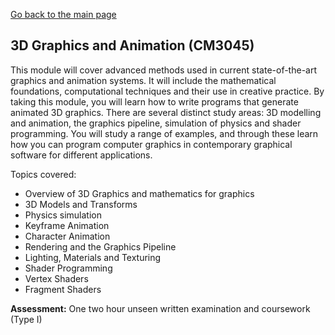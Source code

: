 [Go back to the main page](https://github.com/world-class/REPL)

## 3D Graphics and Animation (CM3045)

This module will cover advanced methods used in current state-of-the-art graphics and animation
systems. It will include the mathematical foundations, computational techniques and their use in
creative practice. By taking this module, you will learn how to write programs that generate
animated 3D graphics. There are several distinct study areas: 3D modelling and animation, the
graphics pipeline, simulation of physics and shader programming. You will study a range of
examples, and through these learn how you can program computer graphics in contemporary
graphical software for different applications.

Topics covered:

- Overview of 3D Graphics and mathematics for graphics
- 3D Models and Transforms
- Physics simulation
- Keyframe Animation
- Character Animation
- Rendering and the Graphics Pipeline
- Lighting, Materials and Texturing
- Shader Programming
- Vertex Shaders
- Fragment Shaders

**Assessment:** One two hour unseen written examination and coursework (Type I)

